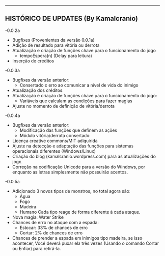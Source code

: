 -------------------------------------
HISTÓRICO DE UPDATES (By Kamalcranio)
-------------------------------------
-0.0.2a
+ Bugfixes (Provenientes da versão 0.0.1a)
+ Adição de resultado para vitória ou derrota
+ Atualização e criação de funções chave para o funcionamento do jogo
  + tempoEspera(n) (Delay para leitura)
+ Inserção de créditos

-0.0.3a
+ Bugfixes da versão anterior:
	+ Consertado o erro ao comunicar a nível de vida do inimigo
+ Atualização dos créditos
+ Atualização e criação de funções chave para o funcionamento do jogo:
	+ Variáveis que calculam as condições para fazer magias
+ Ajuste no momento de definição de vitória/derrota

-0.0.4a
+ Bugfixes da versão anterior:
	+ Modificação das funções que definem as ações
	+ Módulo vitória/derrota consertado
+ Licença creative commons/MIT adiquirida
+ Ajuste na detecção e adaptação das funções para sistemas operacionais diferentes (Windows/Linux)
+ Criação do blog (kamalcranio.wordpress.com) para as atualizações do jogo.
+ Correção na codificação Unicode para a versão do Windows, por enquanto as letras simplesmente não possuirão acentos.

-0.0.5a
+ Adicionado 3 novos tipos de monstros, no total agora são:
	+ Água
	+ Fogo
	+ Madeira
	+ Humano
Cada tipo reage de forma diferente à cada ataque.
+ Nova magia: Water Strike
+ Chances de erro no ataque com a espada:
	+ Estocar: 33% de chances de erro
	+ Cortar: 2% de chances de erro
+ Chances de prender a espada em inimigos tipo madeira, se isso acontecer, Você deverá puxar ela três vezes (Usando o comando Cortar ou Enfiar) para retirá-la.
